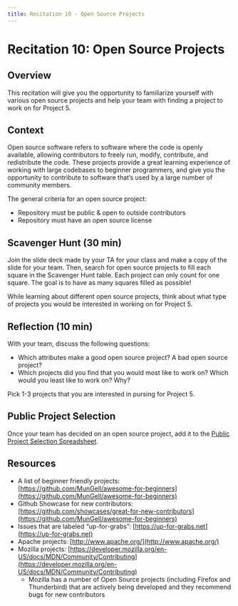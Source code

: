 ```yaml
---
title: Recitation 10 - Open Source Projects
---
```


# Recitation 10: Open Source Projects

## Overview
This recitation will give you the opportunity to familiarize yourself with various open source projects and help your team with finding a project to work on for Project 5.
 
## Context
Open source software refers to software where the code is openly available, allowing contributors to freely run, modify, contribute, and redistribute the code. These projects provide a great learning experience of working with large codebases to beginner programmers, and give you the opportunity to contribute to software that’s used by a large number of community members.

The general criteria for an open source project:
- Repository must be public & open to outside contributors
- Repository must have an open source license

## Scavenger Hunt (30 min)
Join the slide deck made by your TA for your class and make a copy of the slide for your team. Then, search for open source projects to fill each square in the Scavenger Hunt table. Each project can only count for one square. The goal is to have as many squares filled as possible!

While learning about different open source projects, think about what type of projects you would be interested in working on for Project 5.

## Reflection (10 min)
With your team, discuss the following questions:
- Which attributes make a good open source project? A bad open source project?
- Which projects did you find that you would most like to work on? Which would you least like to work on? Why?

Pick 1-3 projects that you are interested in pursing for Project 5.

## Public Project Selection

Once your team has decided on an open source project, add it to the [Public Project Selection Spreadsheet](https://docs.google.com/spreadsheets/d/19BR2IQkdzx4lWYWl2w7rf5vr-CeqNMhabNh7kqbCNxw/edit?usp=sharing).
 
## Resources
- A list of beginner friendly projects: [https://github.com/MunGell/awesome-for-beginners](https://github.com/MunGell/awesome-for-beginners)
- Github Showcase for new contributors: [https://github.com/showcases/great-for-new-contributors](https://github.com/MunGell/awesome-for-beginners)
- Issues that are labeled “up-for-grabs”: [https://up-for-grabs.net](https://up-for-grabs.net)
- Apache projects: [http://www.apache.org/](http://www.apache.org/)
- Mozilla projects: [https://developer.mozilla.org/en-US/docs/MDN/Community/Contributing](https://developer.mozilla.org/en-US/docs/MDN/Community/Contributing)
    - Mozilla has a number of Open Source projects (including Firefox and Thunderbird) that are actively being developed and they recommend bugs for new contributors
